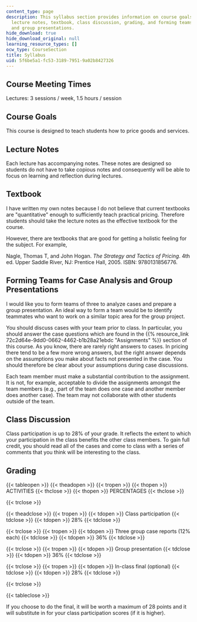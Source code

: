 ```yaml
---
content_type: page
description: This syllabus section provides information on course goals, meeting times,
  lecture notes, textbook, class discussion, grading, and forming teams for case analysis
  and group presentations.
hide_download: true
hide_download_original: null
learning_resource_types: []
ocw_type: CourseSection
title: Syllabus
uid: 5f6be5a1-fc53-3189-7951-9a02b8427326
---
```


Course Meeting Times
--------------------

Lectures: 3 sessions / week, 1.5 hours / session

Course Goals
------------

This course is designed to teach students how to price goods and services.

Lecture Notes
-------------

Each lecture has accompanying notes. These notes are designed so students do not have to take copious notes and consequently will be able to focus on learning and reflection during lectures.

Textbook
--------

I have written my own notes because I do not believe that current textbooks are "quantitative" enough to sufficiently teach practical pricing. Therefore students should take the lecture notes as the effective textbook for the course.

However, there are textbooks that are good for getting a holistic feeling for the subject. For example,

Nagle, Thomas T, and John Hogan. _The Strategy and Tactics of Pricing_. 4th ed. Upper Saddle River, NJ: Prentice Hall, 2005. ISBN: 9780131856776.

Forming Teams for Case Analysis and Group Presentations
-------------------------------------------------------

I would like you to form teams of three to analyze cases and prepare a group presentation. An ideal way to form a team would be to identify teammates who want to work on a similar topic area for the group project.

You should discuss cases with your team prior to class. In particular, you should answer the case questions which are found in the {{% resource_link 72c2d64e-9dd0-0662-4462-b1b28a21ebdc "Assignments" %}} section of this course. As you know, there are rarely right answers to cases. In pricing there tend to be a few more wrong answers, but the right answer depends on the assumptions you make about facts not presented in the case. You should therefore be clear about your assumptions during case discussions.

Each team member must make a substantial contribution to the assignment. It is not, for example, acceptable to divide the assignments amongst the team members (e.g., part of the team does one case and another member does another case). The team may not collaborate with other students outside of the team.

Class Discussion
----------------

Class participation is up to 28% of your grade. It reflects the extent to which your participation in the class benefits the other class members. To gain full credit, you should read all of the cases and come to class with a series of comments that you think will be interesting to the class.

Grading
-------

{{< tableopen >}}
{{< theadopen >}}
{{< tropen >}}
{{< thopen >}}
ACTIVITIES
{{< thclose >}}
{{< thopen >}}
PERCENTAGES
{{< thclose >}}

{{< trclose >}}

{{< theadclose >}}
{{< tropen >}}
{{< tdopen >}}
Class participation
{{< tdclose >}}
{{< tdopen >}}
28%
{{< tdclose >}}

{{< trclose >}}
{{< tropen >}}
{{< tdopen >}}
Three group case reports (12% each)
{{< tdclose >}}
{{< tdopen >}}
36%
{{< tdclose >}}

{{< trclose >}}
{{< tropen >}}
{{< tdopen >}}
Group presentation
{{< tdclose >}}
{{< tdopen >}}
36%
{{< tdclose >}}

{{< trclose >}}
{{< tropen >}}
{{< tdopen >}}
In-class final (optional)
{{< tdclose >}}
{{< tdopen >}}
28%
{{< tdclose >}}

{{< trclose >}}

{{< tableclose >}}

If you choose to do the final, it will be worth a maximum of 28 points and it will substitute in for your class participation scores (if it is higher).